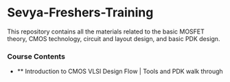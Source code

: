 # Sevya-Freshers-Training
This repository contains all the materials related to the basic MOSFET theory, CMOS technology, circuit and layout design, and basic PDK design.

### Course Contents
- ** Introduction to CMOS VLSI Design Flow | Tools and PDK walk through
